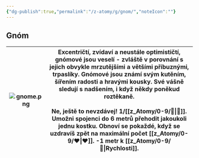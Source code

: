 ```yaml
---
{"dg-publish":true,"permalink":"/z-atomy/g/gnom/","noteIcon":""}
---
```


## Gnóm

| ![gnome.png](/img/user/z_img/gnome.png) | Excentričtí, zvídaví a neustále optimističtí, **gnómové** jsou veselí - zvláště v porovnání s jejich obvykle mrzutějšími a většími příbuznými, trpaslíky. **Gnómové** jsou známí svým kutěním, šířením radosti a hravými kousky. Své vášně sledují s nadšením, i když někdy poněkud roztěkaně.<br><br>**Ne, ještě to nevzdávej!** 1/[[z_Atomy/0-9/🔋\|🔋]]. Umožni spojenci do 6 metrů přehodit jakoukoli jednu kostku. Obnoví se pokaždé, když se uzdravíš zpět na maximální počet [[z_Atomy/0-9/❤\|❤]]. **-1** metr k [[z_Atomy/0-9/🏃\|Rychlosti]]. |
| -------------- | ------------------------------------------------------------------------------------------------------------------------------------------------------------------------------------------------------------------------------------------------------------------------------------------------------------------------------------------------------------------------------------------------------------------------------------------------------------------------------------------------------------------ |
